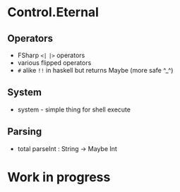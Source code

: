 Control.Eternal
===============

Operators
---------

 - FSharp `<|` `|>` operators
 - various flipped operators
 - `#` alike `!!` in haskell but returns Maybe (more safe ^_^)

System
------

 - system - simple thing for shell execute
 
Parsing
-------

 - total parseInt : String -> Maybe Int

Work in progress
================
